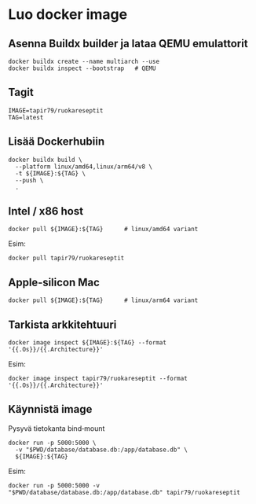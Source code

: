 # Luo docker image

##  Asenna Buildx builder ja lataa QEMU emulattorit
```
docker buildx create --name multiarch --use
docker buildx inspect --bootstrap   # QEMU 
```

## Tagit
```
IMAGE=tapir79/ruokareseptit
TAG=latest           
```

## Lisää Dockerhubiin
```
docker buildx build \
  --platform linux/amd64,linux/arm64/v8 \
  -t ${IMAGE}:${TAG} \
  --push \
  .
```

## Intel / x86 host
```
docker pull ${IMAGE}:${TAG}      # linux/amd64 variant
```
Esim:
```
docker pull tapir79/ruokareseptit
```

## Apple‑silicon Mac
```
docker pull ${IMAGE}:${TAG}      # linux/arm64 variant
```

## Tarkista arkkitehtuuri
```
docker image inspect ${IMAGE}:${TAG} --format '{{.Os}}/{{.Architecture}}'
```
Esim:
```
docker image inspect tapir79/ruokareseptit --format '{{.Os}}/{{.Architecture}}'
```

## Käynnistä image

Pysyvä tietokanta bind‑mount
```
docker run -p 5000:5000 \
  -v "$PWD/database/database.db:/app/database.db" \
  ${IMAGE}:${TAG}
```

Esim:

```
docker run -p 5000:5000 -v "$PWD/database/database.db:/app/database.db" tapir79/ruokareseptit
```